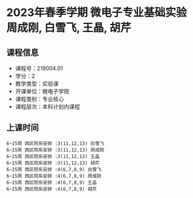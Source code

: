 # 2023年春季学期 微电子专业基础实验 周成刚, 白雪飞, 王晶, 胡芹






## 课程信息

- 课程号：219004.01
- 学分：2
- 教学类型：实验课
- 开课单位：微电子学院
- 课程类别：专业核心
- 课程层次：本科计划内课程

## 上课时间

```
6~15周 西区院系安排 :3(11,12,13) 白雪飞
6~15周 西区院系安排 :3(11,12,13) 周成刚
6~15周 西区院系安排 :3(11,12,13) 王晶
6~15周 西区院系安排 :3(11,12,13) 胡芹
6~15周 西区院系安排 :4(6,7,8,9) 白雪飞
6~15周 西区院系安排 :4(6,7,8,9) 周成刚
6~15周 西区院系安排 :4(6,7,8,9) 王晶
6~15周 西区院系安排 :4(6,7,8,9) 胡芹
```

